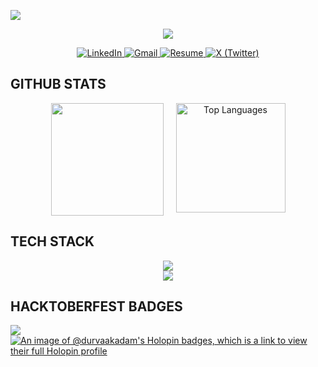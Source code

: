 <img src="https://github.com/Anmol-Baranwal/Cool-GIFs-For-GitHub/assets/74038190/d48893bd-0757-481c-8d7e-ba3e163feae7" /><p align="center">
<img src="https://readme-typing-svg.herokuapp.com?font=Fira+Code&size=45&pause=600&color=FFB4A2&width=700&height=120&center=true&lines=%F0%9F%8E%AF+Hi%2C+I'm+Durva+Kadam." />
</p>


<p align="center">
  <a href="https://www.linkedin.com/in/durva-kadam-02a22a25a/" target="_blank">
    <img src="https://img.shields.io/badge/LinkedIn-0077B5?style=for-the-badge&logo=linkedin&logoColor=white" alt="LinkedIn"/>
  </a>
  <a href="mailto:durvakadam204@gmail.com" target="_blank">
    <img src="https://img.shields.io/badge/Gmail-D14836?style=for-the-badge&logo=gmail&logoColor=white" alt="Gmail"/>
  </a>
  <a href="https://drive.google.com/file/d/1InqUW_z0zQVcFy15ORfVTn93hSoqKgWx/view" target="_blank">
    <img src="https://img.shields.io/badge/Resume-8A2BE2?style=for-the-badge&logo=readme&logoColor=white" alt="Resume"/>
  </a>
  <a href="https://x.com/durvaakadam" target="_blank">
    <img src="https://img.shields.io/badge/X-000000?style=for-the-badge&logo=x&logoColor=white" alt="X (Twitter)"/>
  </a>
</p>

<h2 align="left"> GITHUB STATS</h2>

<p align="center" style="display: flex; justify-content: center; gap: 20px; flex-wrap: wrap;">
  <!-- Main GitHub stats (dark theme) -->
    <img src="https://github-readme-stats.vercel.app/api?username=durvaakadam&show_icons=true&theme=radical&hide_border=true&rank_icon=github&count_private=true" height="180" />

  <!-- Top languages (dark theme) -->
  <img height="175em" src="https://github-readme-stats.vercel.app/api/top-langs/?username=durvaakadam&layout=compact&langs_count=6&theme=radical&hide_border=true&count_private=true&include_all_commits=true" alt="Top Languages"/>
</p>

<h2 align="left"> TECH STACK</h2>
<p align="center">
    <img src="https://skillicons.dev/icons?i=react,nodejs,python,js,ts,nextjs,mongodb,mysql,java,tailwind,git,github,firebase" /><br>
    <img src="https://skillicons.dev/icons?i=vscode,postman,express,flask,prisma,postgres,redis,kafka" />
</p>

<h2 align="left">HACKTOBERFEST BADGES</h2>

[![](https://visitcount.itsvg.in/api?id=durvaakadam\&icon=0\&color=0)](https://visitcount.itsvg.in)
[![An image of @durvaakadam's Holopin badges, which is a link to view their full Holopin profile](https://holopin.me/durvaakadam)](https://holopin.io/@durvaakadam)

<!-- Proudly created with GPRM ( https://gprm.itsvg.in ) -->

<!-- Notes: -->

<!-- - The contribution graph above uses the "react-dark" theme from activity-graph.herokuapp.com. -->

<!-- - GitHub Readme Stats images are set to theme=dark for a consistent dark appearance. -->

<!-- - If you want a different dark style (e.g., "radical" or "nord"), replace theme=dark with your preferred theme in the image URLs. -->

